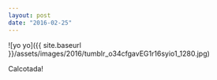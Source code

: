 ```yaml
---
layout: post
date: "2016-02-25"
---
```


![yo yo]({{ site.baseurl }}/assets/images/2016/tumblr_o34cfgavEG1r16syio1_1280.jpg)

Calcotada!
